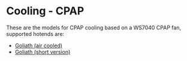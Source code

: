 # Cooling - CPAP

These are the models for CPAP cooling based on a WS7040 CPAP fan, supported hotends are:
* [Goliath (air cooled)](cpap_duct_goliath_air.stl)
* [Goliath (short version)](cpap_duct_goliath_short.stl)
